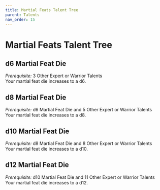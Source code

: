 ```yaml
---
title: Martial Feats Talent Tree
parent: Talents
nav_order: 15
---
```


# Martial Feats Talent Tree

## d6 Martial Feat Die
*Prerequisite:* 3 Other Expert or Warrior Talents<br>
Your martial feat die increases to a d6.

## d8 Martial Feat Die
*Prerequisite:* d6 Martial Feat Die and 5 Other Expert or Warrior Talents<br>
Your martial feat die increases to a d8.

## d10 Martial Feat Die
*Prerequisite:* d8 Martial Feat Die and 8 Other Expert or Warrior Talents<br>
Your martial feat die increases to a d10.

## d12 Martial Feat Die
*Prerequisite:* d10 Martial Feat Die and 11 Other Expert or Warrior Talents<br>
Your martial feat die increases to a d12.
